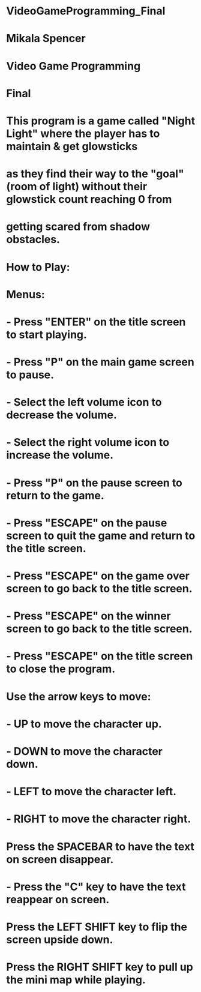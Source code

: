 # VideoGameProgramming_Final

# Mikala Spencer
# Video Game Programming
# Final

# This program is a game called "Night Light" where the player has to maintain & get glowsticks
# as they find their way to the "goal" (room of light) without their glowstick count reaching 0 from 
# getting scared from shadow obstacles.


# How to Play:

# Menus:
#   - Press "ENTER" on the title screen to start playing.
#   - Press "P" on the main game screen to pause.
#       - Select the left volume icon to decrease the volume.
#       - Select the right volume icon to increase the volume.
#   - Press "P" on the pause screen to return to the game.
#   - Press "ESCAPE" on the pause screen to quit the game and return to the title screen.
#   - Press "ESCAPE" on the game over screen to go back to the title screen.
#   - Press "ESCAPE" on the winner screen to go back to the title screen.
#   - Press "ESCAPE" on the title screen to close the program.

# Use the arrow keys to move:
#   - UP to move the character up.
#   - DOWN to move the character down.
#   - LEFT to move the character left.
#   - RIGHT to move the character right.

# Press the SPACEBAR to have the text on screen disappear.
#   - Press the "C" key to have the text reappear on screen.
# Press the LEFT SHIFT key to flip the screen upside down.
# Press the RIGHT SHIFT key to pull up the mini map while playing.